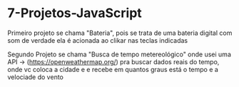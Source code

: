 # 7-Projetos-JavaScript

Primeiro projeto se chama "Bateria", pois se trata de uma bateria digital com som de verdade
ela é acionada ao clikar nas teclas indicadas

Segundo Projeto se chama "Busca de tempo metereológico" onde usei uma API -> (https://openweathermap.org/) pra buscar dados reais do tempo, onde vc coloca a cidade e e recebe em quantos graus está o tempo e a velociade do vento